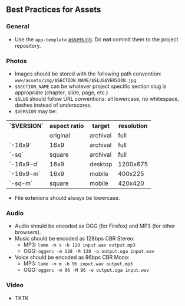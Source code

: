 ## Best Practices for Assets

### General

* Use the `app-template` [assets rig](https://github.com/nprapps/app-template/blob/master/PROJECT_README.md#save-media-assets). Do **not** commit them to the project repository.  

### Photos

* Images should be stored with the following path convention: `www/assets/img/$SECTION_NAME/$SLUG$VERSION.jpg`
* `$SECTION_NAME` can be whatever project specific section slug is appropriate (chapter, slide, page, etc.)
* `$SLUG` should follow URL conventions: all lowercase, no whitespace, dashes instead of underscores.
* `$VERSION` may be:

<table>
  <tr><th>`$VERSION`</th><th>aspect ratio</th><th>target</th><th>resolution</th></tr>
  <tr><td></td><td>original</td><td>archival</td><td>full</td></tr>
  <tr><td>`-16x9`</td><td>16x9</td><td>archival</td><td>full</td></tr>
  <tr><td>`-sq`</td><td>square</td><td>archival</td><td>full</td></tr>
  <tr><td>`-16x9-d`</td><td>16x9</td><td>desktop</td><td>1200x675</td></tr>
  <tr><td>`-16x9-m`</td><td>16x9</td><td>mobile</td><td>400x225</td></tr>
  <tr><td>`-sq-m`</td><td>square</td><td>mobile</td><td>420x420</td></tr>
</table>  

* File extenions should always be lowercase.

### Audio

* Audio should be encoded as OGG (for Firefox) and MP3 (for other browsers).
* Music should be encoded as 128bps CBR Stereo:
    * MP3: `lame -m s -b 128 input.wav output.mp3`
    * OGG: `oggenc -m 128 -M 128 -o output.oga input.wav`
* Voice should be encoded as 96bps CBR Mono:
    * MP3: `lame -m m -b 96 input.wav output.mp3`
    * OGG: `oggenc -m 96 -M 96 -o output.oga input.wav`

### Video

* TKTK
